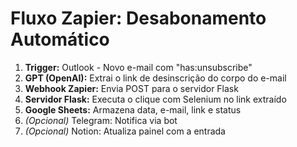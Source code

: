 # Fluxo Zapier: Desabonamento Automático

1. **Trigger:** Outlook - Novo e-mail com "has:unsubscribe"
2. **GPT (OpenAI):** Extrai o link de desinscrição do corpo do e-mail
3. **Webhook Zapier:** Envia POST para o servidor Flask
4. **Servidor Flask:** Executa o clique com Selenium no link extraído
5. **Google Sheets:** Armazena data, e-mail, link e status
6. *(Opcional)* Telegram: Notifica via bot
7. *(Opcional)* Notion: Atualiza painel com a entrada

